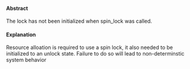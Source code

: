 #### Abstract
The lock has not been initialized when spin_lock was called.

#### Explanation
Resource alloation is required to use a spin lock, it also needed to be initialized to an unlock state. Failure to do so will lead to non-determinstic system behavior